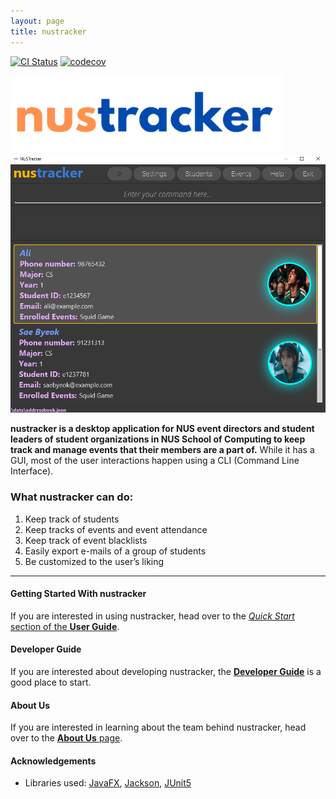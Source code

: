 ```yaml
---
layout: page
title: nustracker
---
```


[![CI Status](https://github.com/AY2122S1-CS2103T-T11-1/tp/workflows/Java%20CI/badge.svg)](https://github.com/AY2122S1-CS2103T-T11-1/tp/actions)
[![codecov](https://codecov.io/gh/AY2122S1-CS2103T-T11-1/tp/branch/master/graph/badge.svg)](https://codecov.io/gh/AY2122S1-CS2103T-T11-1/tp)

![nustracker](images/nustracker.png)
![Ui](images/Ui.png)

**nustracker is a desktop application for NUS event directors and student leaders of student organizations in NUS School of Computing to keep track and manage events that their members are a part of.** While it has a GUI, most of the user interactions happen using a CLI (Command Line Interface).

### What nustracker can do:
1. Keep track of students
2. Keep tracks of events and event attendance
3. Keep track of event blacklists
4. Easily export e-mails of a group of students
5. Be customized to the user’s liking

------

#### Getting Started With nustracker
If you are interested in using nustracker, head over to the [_Quick Start_ section of the **User Guide**](UserGuide.html#quick-start).

#### Developer Guide
If you are interested about developing nustracker, the [**Developer Guide**](DeveloperGuide.html) is a good place to start.

#### About Us
If you are interested in learning about the team behind nustracker, head over to the [**About Us** page](AboutUs.html).

#### Acknowledgements

* Libraries used: [JavaFX](https://openjfx.io/), [Jackson](https://github.com/FasterXML/jackson), [JUnit5](https://github.com/junit-team/junit5)
